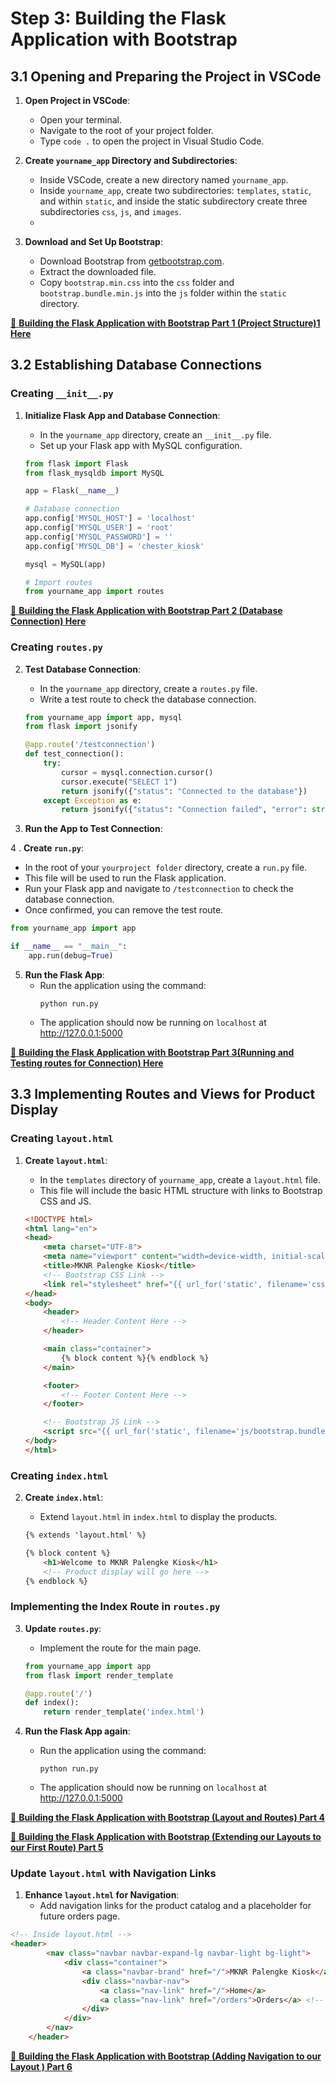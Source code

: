 # Step 3: Building the Flask Application with Bootstrap

## 3.1 Opening and Preparing the Project in VSCode

1. **Open Project in VSCode**:
   - Open your terminal.
   - Navigate to the root of your project folder.
   - Type `code .` to open the project in Visual Studio Code.

2. **Create `yourname_app` Directory and Subdirectories**:
   - Inside VSCode, create a new directory named `yourname_app`.
   - Inside `yourname_app`, create two subdirectories: `templates`, `static`, and within `static`, and inside the static subdirectory create three subdirectories `css`, `js`, and `images`.
   - 
3. **Download and Set Up Bootstrap**:
   - Download Bootstrap from [getbootstrap.com](https://getbootstrap.com/docs/5.3/getting-started/download/).
   - Extract the downloaded file.
   - Copy `bootstrap.min.css` into the `css` folder and `bootstrap.bundle.min.js` into the `js` folder within the `static` directory.
     
[🎥 **Building the Flask Application with Bootstrap Part 1 (Project Structure)1 Here**](http://tinyurl.com/3352scrx)

## 3.2 Establishing Database Connections

### Creating `__init__.py`

1. **Initialize Flask App and Database Connection**:
   - In the `yourname_app` directory, create an `__init__.py` file.
   - Set up your Flask app with MySQL configuration.

   ```python
   from flask import Flask
   from flask_mysqldb import MySQL
   
   app = Flask(__name__)
   
   # Database connection
   app.config['MYSQL_HOST'] = 'localhost'
   app.config['MYSQL_USER'] = 'root'
   app.config['MYSQL_PASSWORD'] = ''
   app.config['MYSQL_DB'] = 'chester_kiosk'
   
   mysql = MySQL(app)
   
   # Import routes
   from yourname_app import routes

   ```
[🎥 **Building the Flask Application with Bootstrap Part 2 (Database Connection) Here**](http://tinyurl.com/muf2hb82)

### Creating `routes.py`

2. **Test Database Connection**:
   - In the `yourname_app` directory, create a `routes.py` file.
   - Write a test route to check the database connection.

   ```python
   from yourname_app import app, mysql
   from flask import jsonify
   
   @app.route('/testconnection')
   def test_connection():
       try:
           cursor = mysql.connection.cursor()
           cursor.execute("SELECT 1")
           return jsonify({"status": "Connected to the database"})
       except Exception as e:
           return jsonify({"status": "Connection failed", "error": str(e)})

   ```

3. **Run the App to Test Connection**:

4 . **Create `run.py`**:
   - In the root of your `yourproject folder` directory, create a `run.py` file.
   - This file will be used to run the Flask application.
   - Run your Flask app and navigate to `/testconnection` to check the database connection.
   - Once confirmed, you can remove the test route.
   ```python
   from yourname_app import app

   if __name__ == "__main__":
       app.run(debug=True)
   ```
5. **Run the Flask App**:
   - Run the application using the command:
     ```
     python run.py
     ```
   - The application should now be running on `localhost` at http://127.0.0.1:5000


[🎥 **Building the Flask Application with Bootstrap Part 3(Running and Testing routes for Connection) Here**](http://tinyurl.com/mwtdsd89)

## 3.3 Implementing Routes and Views for Product Display

### Creating `layout.html`

1. **Create `layout.html`**:
   - In the `templates` directory of `yourname_app`, create a `layout.html` file.
   - This file will include the basic HTML structure with links to Bootstrap CSS and JS.

   ```html
   <!DOCTYPE html>
   <html lang="en">
   <head>
       <meta charset="UTF-8">
       <meta name="viewport" content="width=device-width, initial-scale=1.0">
       <title>MKNR Palengke Kiosk</title>
       <!-- Bootstrap CSS Link -->
       <link rel="stylesheet" href="{{ url_for('static', filename='css/bootstrap.min.css') }}">
   </head>
   <body>
       <header>
           <!-- Header Content Here -->
       </header>

       <main class="container">
           {% block content %}{% endblock %}
       </main>

       <footer>
           <!-- Footer Content Here -->
       </footer>

       <!-- Bootstrap JS Link -->
       <script src="{{ url_for('static', filename='js/bootstrap.bundle.min.js') }}"></script>
   </body>
   </html>
   ```

### Creating `index.html`

2. **Create `index.html`**:
   - Extend `layout.html` in `index.html` to display the products.

   ```html
   {% extends 'layout.html' %}

   {% block content %}
       <h1>Welcome to MKNR Palengke Kiosk</h1>
       <!-- Product display will go here -->
   {% endblock %}
   ```

### Implementing the Index Route in `routes.py`

3. **Update `routes.py`**:
   - Implement the route for the main page.

   ```python
   from yourname_app import app
   from flask import render_template

   @app.route('/')
   def index():
       return render_template('index.html')
   ```
4. **Run the Flask App again**:
   - Run the application using the command:
     ```
     python run.py
     ```
   - The application should now be running on `localhost` at http://127.0.0.1:5000

[🎥 **Building the Flask Application with Bootstrap (Layout and Routes) Part 4**](http://tinyurl.com/mwtdsd89)

[🎥 **Building the Flask Application with Bootstrap (Extending our Layouts to our First Route) Part 5**](http://tinyurl.com/56k8u45b)

### Update `layout.html` with Navigation Links

1. **Enhance `layout.html` for Navigation**:
   - Add navigation links for the product catalog and a placeholder for future orders page.

```html
<!-- Inside layout.html -->
<header>
        <nav class="navbar navbar-expand-lg navbar-light bg-light">
            <div class="container">
                <a class="navbar-brand" href="/">MKNR Palengke Kiosk</a>
                <div class="navbar-nav">
                    <a class="nav-link" href="/">Home</a>
                    <a class="nav-link" href="/orders">Orders</a> <!-- Placeholder -->
                </div>
            </div>
        </nav>
    </header>
```
[🎥 **Building the Flask Application with Bootstrap (Adding Navigation to our Layout ) Part 6**](http://tinyurl.com/hmf2cuvf)
